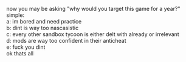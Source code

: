 now you may be asking "why would you target this game for a year?"  
simple:  
a: im bored and need practice  
b: dint is way too nascasistic   
c: every other sandbox tycoon is either delt with already or irrelevant  
d: mods are way too confident in their anticheat  
e: fuck you dint  
ok thats all
